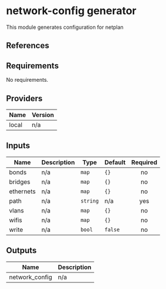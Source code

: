 # network-config generator

This module generates configuration for netplan

## References

## Requirements

No requirements.

## Providers

| Name | Version |
|------|---------|
| local | n/a |

## Inputs

| Name | Description | Type | Default | Required |
|------|-------------|------|---------|:--------:|
| bonds | n/a | `map` | `{}` | no |
| bridges | n/a | `map` | `{}` | no |
| ethernets | n/a | `map` | `{}` | no |
| path | n/a | `string` | n/a | yes |
| vlans | n/a | `map` | `{}` | no |
| wifis | n/a | `map` | `{}` | no |
| write | n/a | `bool` | `false` | no |

## Outputs

| Name | Description |
|------|-------------|
| network\_config | n/a |
